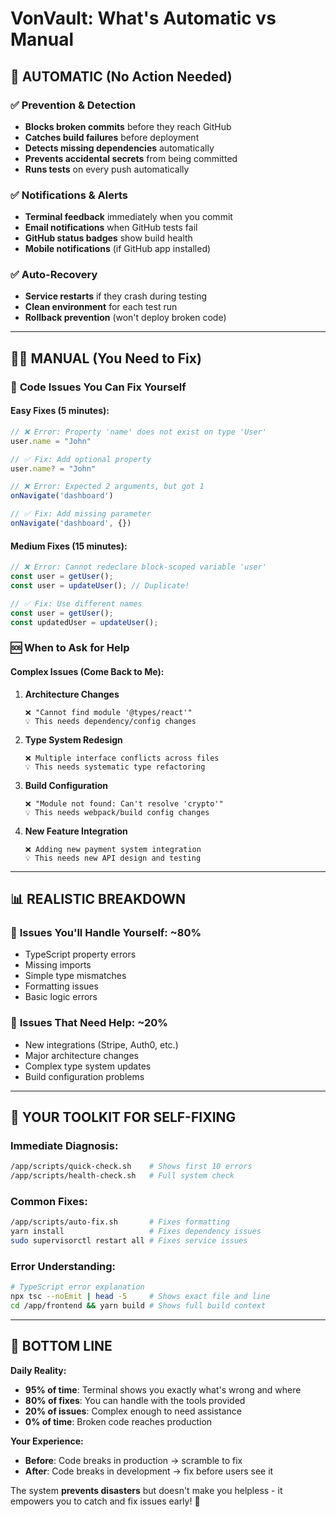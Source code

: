 # VonVault: What's Automatic vs Manual

## 🤖 **AUTOMATIC (No Action Needed)**

### ✅ **Prevention & Detection**
- **Blocks broken commits** before they reach GitHub
- **Catches build failures** before deployment  
- **Detects missing dependencies** automatically
- **Prevents accidental secrets** from being committed
- **Runs tests** on every push automatically

### ✅ **Notifications & Alerts**
- **Terminal feedback** immediately when you commit
- **Email notifications** when GitHub tests fail
- **GitHub status badges** show build health
- **Mobile notifications** (if GitHub app installed)

### ✅ **Auto-Recovery**
- **Service restarts** if they crash during testing
- **Clean environment** for each test run
- **Rollback prevention** (won't deploy broken code)

---

## 👨‍💻 **MANUAL (You Need to Fix)**

### 🔧 **Code Issues You Can Fix Yourself**

#### **Easy Fixes (5 minutes):**
```typescript
// ❌ Error: Property 'name' does not exist on type 'User'
user.name = "John"

// ✅ Fix: Add optional property
user.name? = "John"
```

```typescript
// ❌ Error: Expected 2 arguments, but got 1
onNavigate('dashboard')

// ✅ Fix: Add missing parameter  
onNavigate('dashboard', {})
```

#### **Medium Fixes (15 minutes):**
```typescript
// ❌ Error: Cannot redeclare block-scoped variable 'user'
const user = getUser();
const user = updateUser(); // Duplicate!

// ✅ Fix: Use different names
const user = getUser();
const updatedUser = updateUser();
```

### 🆘 **When to Ask for Help**

#### **Complex Issues (Come Back to Me):**

1. **Architecture Changes**
   ```
   ❌ "Cannot find module '@types/react'"
   💡 This needs dependency/config changes
   ```

2. **Type System Redesign**
   ```
   ❌ Multiple interface conflicts across files
   💡 This needs systematic type refactoring
   ```

3. **Build Configuration**
   ```
   ❌ "Module not found: Can't resolve 'crypto'"
   💡 This needs webpack/build config changes
   ```

4. **New Feature Integration**
   ```
   ❌ Adding new payment system integration
   💡 This needs new API design and testing
   ```

---

## 📊 **REALISTIC BREAKDOWN**

### 🎯 **Issues You'll Handle Yourself: ~80%**
- TypeScript property errors
- Missing imports
- Simple type mismatches
- Formatting issues
- Basic logic errors

### 🎯 **Issues That Need Help: ~20%**
- New integrations (Stripe, Auth0, etc.)
- Major architecture changes
- Complex type system updates
- Build configuration problems

---

## 🔧 **YOUR TOOLKIT FOR SELF-FIXING**

### **Immediate Diagnosis:**
```bash
/app/scripts/quick-check.sh    # Shows first 10 errors
/app/scripts/health-check.sh   # Full system check
```

### **Common Fixes:**
```bash
/app/scripts/auto-fix.sh       # Fixes formatting
yarn install                   # Fixes dependency issues
sudo supervisorctl restart all # Fixes service issues
```

### **Error Understanding:**
```bash
# TypeScript error explanation
npx tsc --noEmit | head -5     # Shows exact file and line
cd /app/frontend && yarn build # Shows full build context
```

---

## 🎯 **BOTTOM LINE**

**Daily Reality:**
- **95% of time**: Terminal shows you exactly what's wrong and where
- **80% of fixes**: You can handle with the tools provided
- **20% of issues**: Complex enough to need assistance
- **0% of time**: Broken code reaches production

**Your Experience:**
- **Before**: Code breaks in production → scramble to fix
- **After**: Code breaks in development → fix before users see it

The system **prevents disasters** but doesn't make you helpless - it empowers you to catch and fix issues early! 🚀